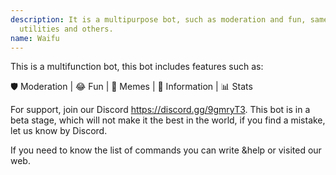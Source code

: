 ```yaml
---
description: It is a multipurpose bot, such as moderation and fun, same Minecraft commands
  utilities and others.
name: Waifu
---
```


This is a multifunction bot, this bot includes features such as:

🛡️ Moderation | 😂 Fun | 🤪 Memes | 📄 Information | 📊 Stats

For support, join our Discord https://discord.gg/9gmryT3. This bot is in a beta stage, which will not make it the best in the world, if you find a mistake, let us know by Discord.

If you need to know the list of commands you can write &help or visited our web.
